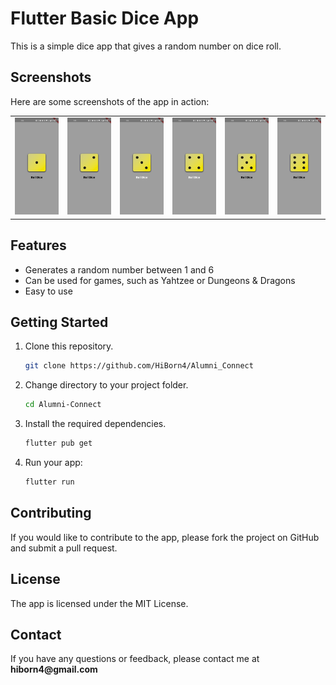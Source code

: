 # Flutter Basic Dice App

<p>This is a simple dice app that gives a random number on dice roll.</p> 

<h2>Screenshots</h2>

<p>Here are some screenshots of the app in action:</p>

<p align="center">
  <table>
    <tr>
      <td style="padding-right: 20">
        <img src="assets/screenshots/one.jpg" alt="App Screenshot 1" width="480">
      </td>
      <td>
        <img src="assets/screenshots/two.jpg" alt="App Screenshot 2" width="480">
      </td>
      <td>
        <img src="assets/screenshots/three.jpg" alt="App Screenshot 2" width="480">
      </td>
      <td>
        <img src="assets/screenshots/four.jpg" alt="App Screenshot 2" width="480">
      </td>
      <td>
        <img src="assets/screenshots/five.jpg" alt="App Screenshot 2" width="480">
      </td>
      <td>
        <img src="assets/screenshots/six.jpg" alt="App Screenshot 2" width="480">
      </td>
    </tr>
  </table>
</p>

<h2>Features</h2>

<ul>
<li>Generates a random number between 1 and 6</li>
<li>Can be used for games, such as Yahtzee or Dungeons & Dragons</li>
<li>Easy to use</li>
</ul>

## Getting Started

1. Clone this repository.
   ```sh
   git clone https://github.com/HiBorn4/Alumni_Connect
   ```

2. Change directory to your project folder.
   ```sh
   cd Alumni-Connect
   ```

3. Install the required dependencies.
   ```sh
   flutter pub get
   ```
   
4. Run your app:
   ```sh
   flutter run
   ```

## Contributing

<p>If you would like to contribute to the app, please fork the project on GitHub and submit a pull request.</p>

## License

<p>The app is licensed under the MIT License.</p>

## Contact

<p>If you have any questions or feedback, please contact me at <b>hiborn4@gmail.com</b> </p>
</body>
</html>
